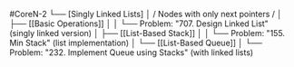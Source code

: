 #CoreN-2
└── [Singly Linked Lists]
    │   / Nodes with only next pointers /
    │
    ├── [[Basic Operations]]
    │   │   └── Problem: "707. Design Linked List" (singly linked version)
    │
    ├── [[List-Based Stack]]
    │   │   └── Problem: "155. Min Stack" (list implementation)
    │
    └── [[List-Based Queue]]
        │   └── Problem: "232. Implement Queue using Stacks" (with linked lists)